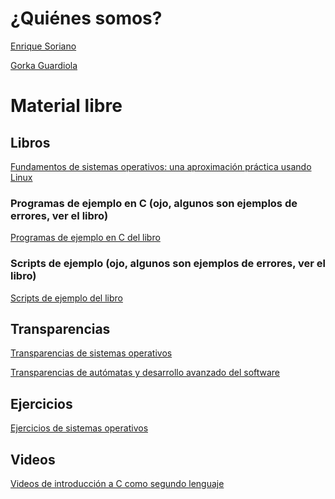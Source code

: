 # ¿Quiénes somos?

[Enrique Soriano](https://gsyc.urjc.es/~esoriano/)

[Gorka Guardiola](http://paurea.net/)

# Material libre

## Libros

[Fundamentos de sistemas operativos: una
aproximación práctica usando Linux](https://github.com/honecomp/honecomp.github.io/raw/main/books/librossoo.pdf)

### Programas de ejemplo en C (ojo, algunos son ejemplos de errores, ver el libro)
[Programas de ejemplo en C del libro](https://github.com/honecomp/honecomp.github.io/raw/main/src/c)
### Scripts de ejemplo (ojo, algunos son ejemplos de errores, ver el libro)
[Scripts de ejemplo del libro](https://github.com/honecomp/honecomp.github.io/raw/main/src/shell)


## Transparencias

[Transparencias de sistemas operativos](https://github.com/honecomp/honecomp.github.io/raw/main/slides/sot.pdf)

[Transparencias de autómatas y desarrollo avanzado del software](https://github.com/honecomp/honecomp.github.io/raw/main/slides/comp.pdf)

## Ejercicios

[Ejercicios de sistemas operativos](https://github.com/honecomp/honecomp.github.io/raw/main/ex/ejercicios_ssoo.pdf)

## Videos

[Videos de introducción a C como segundo lenguaje](https://github.com/honecomp/honecomp.github.io/raw/main/videos/cursoc)
